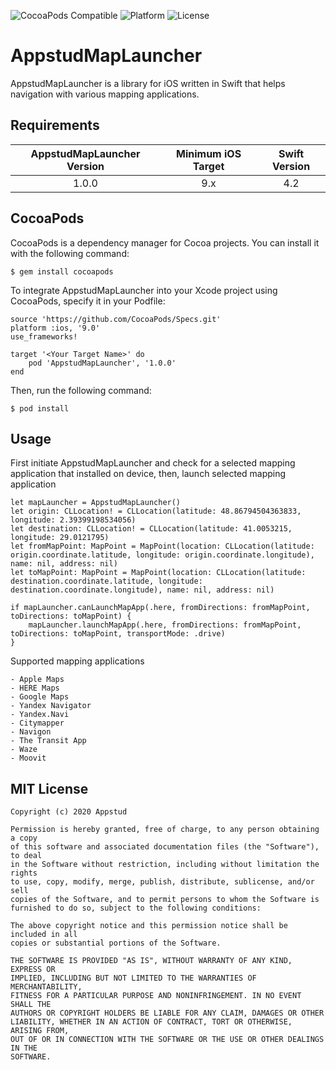 ![CocoaPods Compatible](https://img.shields.io/badge/pod-v1.0.0-blue)
![Platform](https://img.shields.io/badge/platform-iOS-lightgrey)
![License](https://img.shields.io/badge/license-MIT-brightgreen)

# AppstudMapLauncher
AppstudMapLauncher is a library for iOS written in Swift that helps navigation with various mapping applications.

## Requirements

| AppstudMapLauncher Version | Minimum iOS Target  | Swift Version |
|:--------------------:|:---------------------------:|:---------------------------:|
| 1.0.0 | 9.x | 4.2 |

## CocoaPods

CocoaPods is a dependency manager for Cocoa projects. You can install it with the following command:
```	
$ gem install cocoapods
```
To integrate AppstudMapLauncher into your Xcode project using CocoaPods, specify it in your Podfile:
```
source 'https://github.com/CocoaPods/Specs.git'
platform :ios, '9.0'
use_frameworks!

target '<Your Target Name>' do
	pod 'AppstudMapLauncher', '1.0.0'
end
```
Then, run the following command:
```
$ pod install
```

## Usage

First initiate AppstudMapLauncher and check for a selected mapping application that installed on device, then, launch selected mapping application
```
let mapLauncher = AppstudMapLauncher()
let origin: CLLocation! = CLLocation(latitude: 48.86794504363833, longitude: 2.39399198534056)
let destination: CLLocation! = CLLocation(latitude: 41.0053215, longitude: 29.0121795)
let fromMapPoint: MapPoint = MapPoint(location: CLLocation(latitude: origin.coordinate.latitude, longitude: origin.coordinate.longitude), name: nil, address: nil)
let toMapPoint: MapPoint = MapPoint(location: CLLocation(latitude: destination.coordinate.latitude, longitude: destination.coordinate.longitude), name: nil, address: nil)

if mapLauncher.canLaunchMapApp(.here, fromDirections: fromMapPoint, toDirections: toMapPoint) {
    mapLauncher.launchMapApp(.here, fromDirections: fromMapPoint, toDirections: toMapPoint, transportMode: .drive)
}
```
Supported mapping applications
```
- Apple Maps
- HERE Maps
- Google Maps
- Yandex Navigator
- Yandex.Navi
- Citymapper
- Navigon
- The Transit App
- Waze
- Moovit
```	

## MIT License
```
Copyright (c) 2020 Appstud

Permission is hereby granted, free of charge, to any person obtaining a copy
of this software and associated documentation files (the "Software"), to deal
in the Software without restriction, including without limitation the rights
to use, copy, modify, merge, publish, distribute, sublicense, and/or sell
copies of the Software, and to permit persons to whom the Software is
furnished to do so, subject to the following conditions:

The above copyright notice and this permission notice shall be included in all
copies or substantial portions of the Software.

THE SOFTWARE IS PROVIDED "AS IS", WITHOUT WARRANTY OF ANY KIND, EXPRESS OR
IMPLIED, INCLUDING BUT NOT LIMITED TO THE WARRANTIES OF MERCHANTABILITY,
FITNESS FOR A PARTICULAR PURPOSE AND NONINFRINGEMENT. IN NO EVENT SHALL THE
AUTHORS OR COPYRIGHT HOLDERS BE LIABLE FOR ANY CLAIM, DAMAGES OR OTHER
LIABILITY, WHETHER IN AN ACTION OF CONTRACT, TORT OR OTHERWISE, ARISING FROM,
OUT OF OR IN CONNECTION WITH THE SOFTWARE OR THE USE OR OTHER DEALINGS IN THE
SOFTWARE.
```
